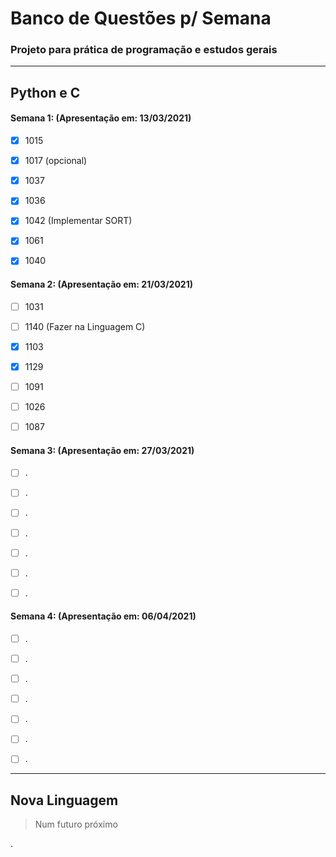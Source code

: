 # Banco de Questões p/ Semana

### Projeto para prática de programação e estudos gerais


---

## Python e C

#### Semana 1: (Apresentação em: 13/03/2021)

- [x] 1015

- [x] 1017 (opcional)

- [x] 1037

- [x] 1036

- [x] 1042 (Implementar SORT)

- [x] 1061

- [x] 1040


#### Semana 2: (Apresentação em: 21/03/2021)


- [ ] 1031

- [ ] 1140 (Fazer na Linguagem C)

- [x] 1103

- [x] 1129

- [ ] 1091

- [ ] 1026

- [ ] 1087



#### Semana 3: (Apresentação em: 27/03/2021)

- [ ] .

- [ ] .

- [ ] .

- [ ] .

- [ ] .

- [ ] .

- [ ] .



#### Semana 4: (Apresentação em: 06/04/2021)

- [ ] .

- [ ] .

- [ ] .

- [ ] .

- [ ] .

- [ ] .

- [ ] .

---

## Nova Linguagem

> Num futuro próximo

.
